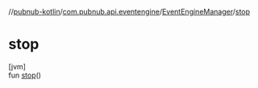 //[pubnub-kotlin](../../../index.md)/[com.pubnub.api.eventengine](../index.md)/[EventEngineManager](index.md)/[stop](stop.md)

# stop

[jvm]\
fun [stop](stop.md)()
